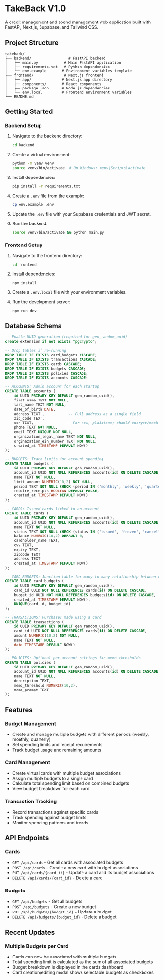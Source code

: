 # TakeBack V1.0

A credit management and spend management web application built with FastAPI, Next.js, Supabase, and Tailwind CSS.

## Project Structure

```
takeback/
├── backend/                 # FastAPI backend
│   ├── main.py            # Main FastAPI application
│   ├── requirements.txt   # Python dependencies
│   └── env.example       # Environment variables template
├── frontend/              # Next.js frontend
│   ├── app/              # Next.js app directory
│   ├── components/       # React components
│   ├── package.json      # Node.js dependencies
│   └── env.local         # Frontend environment variables
└── README.md
```

## Getting Started

### Backend Setup

1. Navigate to the backend directory:
   ```bash
   cd backend
   ```

2. Create a virtual environment:
   ```bash
   python -m venv venv
   source venv/bin/activate  # On Windows: venv\Scripts\activate
   ```

3. Install dependencies:
   ```bash
   pip install -r requirements.txt
   ```

4. Create a `.env` file from the example:
   ```bash
   cp env.example .env
   ```

5. Update the `.env` file with your Supabase credentials and JWT secret.

6. Run the backend:
   ```bash
   source venv/bin/activate && python main.py
   ```

### Frontend Setup

1. Navigate to the frontend directory:
   ```bash
   cd frontend
   ```

2. Install dependencies:
   ```bash
   npm install
   ```

3. Create a `.env.local` file with your environment variables.

4. Run the development server:
   ```bash
   npm run dev
   ```

## Database Schema

```sql
-- Enable UUID generation (required for gen_random_uuid)
create extension if not exists "pgcrypto";

-- Drop tables if re-running
DROP TABLE IF EXISTS card_budgets CASCADE;
DROP TABLE IF EXISTS transactions CASCADE;
DROP TABLE IF EXISTS cards CASCADE;
DROP TABLE IF EXISTS budgets CASCADE;
DROP TABLE IF EXISTS policies CASCADE;
DROP TABLE IF EXISTS accounts CASCADE;

-- ACCOUNTS: Admin account for each startup
CREATE TABLE accounts (
    id UUID PRIMARY KEY DEFAULT gen_random_uuid(),
    first_name TEXT NOT NULL,
    last_name TEXT NOT NULL,
    date_of_birth DATE,
    address TEXT ,           -- Full address as a single field
    zip_code TEXT,
    ssn TEXT,               -- For now, plaintext; should encrypt/mask in prod
    phone TEXT NOT NULL,
    email TEXT UNIQUE NOT NULL,
    organization_legal_name TEXT NOT NULL,
    orginazation_ein_number TEXT NOT NULL,
    created_at TIMESTAMP DEFAULT NOW()
);

-- BUDGETS: Track limits for account spending
CREATE TABLE budgets (
    id UUID PRIMARY KEY DEFAULT gen_random_uuid(),
    account_id UUID NOT NULL REFERENCES accounts(id) ON DELETE CASCADE,
    name TEXT NOT NULL,
    limit_amount NUMERIC(10,2) NOT NULL,
    period TEXT NOT NULL CHECK (period IN ('monthly', 'weekly', 'quarterly')),
    require_receipts BOOLEAN DEFAULT FALSE,
    created_at TIMESTAMP DEFAULT NOW()
);

-- CARDS: Issued cards linked to an account
CREATE TABLE cards (
    id UUID PRIMARY KEY DEFAULT gen_random_uuid(),
    account_id UUID NOT NULL REFERENCES accounts(id) ON DELETE CASCADE,
    name TEXT NOT NULL,
    status TEXT NOT NULL CHECK (status IN ('issued', 'frozen', 'cancelled')),
    balance NUMERIC(10,2) DEFAULT 0,
    cardholder_name TEXT,
    cvv TEXT,
    expiry TEXT,
    zipcode TEXT,
    address TEXT,
    created_at TIMESTAMP DEFAULT NOW()
);

-- CARD_BUDGETS: Junction table for many-to-many relationship between cards and budgets
CREATE TABLE card_budgets (
    id UUID PRIMARY KEY DEFAULT gen_random_uuid(),
    card_id UUID NOT NULL REFERENCES cards(id) ON DELETE CASCADE,
    budget_id UUID NOT NULL REFERENCES budgets(id) ON DELETE CASCADE,
    created_at TIMESTAMP DEFAULT NOW(),
    UNIQUE(card_id, budget_id)
);

-- TRANSACTIONS: Purchases made using a card
CREATE TABLE transactions (
    id UUID PRIMARY KEY DEFAULT gen_random_uuid(),
    card_id UUID NOT NULL REFERENCES cards(id) ON DELETE CASCADE,
    amount NUMERIC(10,2) NOT NULL,
    name TEXT NOT NULL,
    date TIMESTAMP DEFAULT NOW()
);

-- POLICIES: Optional per-account settings for memo thresholds
CREATE TABLE policies (
    id UUID PRIMARY KEY DEFAULT gen_random_uuid(),
    account_id UUID NOT NULL REFERENCES accounts(id) ON DELETE CASCADE,
    name TEXT NOT NULL,
    description TEXT,
    memo_threshold NUMERIC(10,2),
    memo_prompt TEXT
);
```

## Features

### Budget Management
- Create and manage multiple budgets with different periods (weekly, monthly, quarterly)
- Set spending limits and receipt requirements
- Track budget usage and remaining amounts

### Card Management
- Create virtual cards with multiple budget associations
- Assign multiple budgets to a single card
- Calculate total spending limit based on combined budgets
- View budget breakdown for each card

### Transaction Tracking
- Record transactions against specific cards
- Track spending against budget limits
- Monitor spending patterns and trends

## API Endpoints

### Cards
- `GET /api/cards` - Get all cards with associated budgets
- `POST /api/cards` - Create a new card with budget associations
- `PUT /api/cards/{card_id}` - Update a card and its budget associations
- `DELETE /api/cards/{card_id}` - Delete a card

### Budgets
- `GET /api/budgets` - Get all budgets
- `POST /api/budgets` - Create a new budget
- `PUT /api/budgets/{budget_id}` - Update a budget
- `DELETE /api/budgets/{budget_id}` - Delete a budget

## Recent Updates

### Multiple Budgets per Card
- Cards can now be associated with multiple budgets
- Total spending limit is calculated as the sum of all associated budgets
- Budget breakdown is displayed in the cards dashboard
- Card creation/editing modal shows selectable budgets as checkboxes